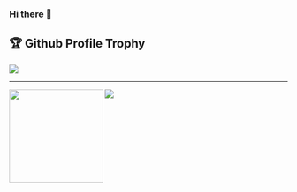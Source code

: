 ### Hi there 👋

<!--
**ttys3/ttys3** is a ✨ _special_ ✨ repository because its `README.md` (this file) appears on your GitHub profile.

Here are some ideas to get you started:

- 🔭 I’m currently working on ...
- 🌱 I’m currently learning ...
- 👯 I’m looking to collaborate on ...
- 🤔 I’m looking for help with ...
- 💬 Ask me about ...
- 📫 How to reach me: ...
- 😄 Pronouns: ...
- ⚡ Fun fact: ...
-->

<h2>🏆 Github Profile Trophy</h2>
<img src="https://github-profile-trophy.vercel.app/?username=ttys3&column=8"/>

---

<div>
  <img height="170" align="left" src="https://github-readme-stats.vercel.app/api?username=ttys3&count_private=true&include_all_commits=true" />
  <img src="https://github-readme-stats.vercel.app/api/top-langs/?username=ttys3&layout=compact" />
</div>
